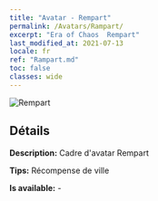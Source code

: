 ```yaml
---
title: "Avatar - Rempart"
permalink: /Avatars/Rampart/
excerpt: "Era of Chaos  Rempart"
last_modified_at: 2021-07-13
locale: fr
ref: "Rampart.md"
toc: false
classes: wide
---
```

 ![Rempart](/images/a/avatarFrame_12.png)

## Détails

 **Description:** Cadre d'avatar Rempart 

 **Tips:** Récompense de ville 

 **Is available:**  - 

